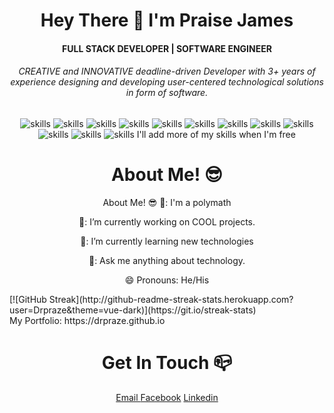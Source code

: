 <h1 align="center">Hey There 👋 I'm Praise James</h1>
<h4 align="center">FULL STACK DEVELOPER | SOFTWARE ENGINEER</h4>
<h6 align="center">CREATIVE and INNOVATIVE deadline-driven Developer with 3+ years of experience designing and developing user-centered technological solutions in form of software.</h6>

<div align="center">
  
  ![skills](https://img.shields.io/badge/-PYTHON-FF0000?style=for-the-badge&logo=python&logoColor=white&color=yellow)
  ![skills](https://img.shields.io/badge/-JAVASCRIPT-FF0000?style=for-the-badge&logo=javascript&logoColor=white&color=red)
  ![skills](https://img.shields.io/badge/-HTML-FF0000?style=for-the-badge&logo=html5&logoColor=white&color=green)
  ![skills](https://img.shields.io/badge/-CSS-FF0000?style=for-the-badge&logo=css3&logoColor=white&color=blue)
  ![skills](https://img.shields.io/badge/-NODE_JS-FF0000?style=for-the-badge&logo=node.js&logoColor=white&color=purple)
  ![skills](https://img.shields.io/badge/-MYSQL-FF0000?style=for-the-badge&logo=mysql&logoColor=white&color=blue)
  ![skills](https://img.shields.io/badge/-MONGODB-FF0000?style=for-the-badge&logo=mongodb&logoColor=white&color=darkgreen)
  ![skills](https://img.shields.io/badge/-EXPRESS_JS-FF0000?style=for-the-badge&logo=express&logoColor=white&color=grey)
  ![skills](https://img.shields.io/badge/-FLASK-FF0000?style=for-the-badge&logo=flask&logoColor=white&color=darkgreen)
  ![skills](https://img.shields.io/badge/PYQT5-000000?style=for-the-badge&logo=qt&logoColor=white&color=green)
  ![skills](https://img.shields.io/badge/-FIGMA-000000?style=for-the-badge&logo=figma&logoColor=white&color=blue)
  ![skills](https://img.shields.io/badge/-ANGULAR-000000?style=for-the-badge&logo=angular&logoColor=white&color=red)
  I'll add more of my skills when I'm free
  
</div>

<h1 align="center">About Me! 😎</h1>
<div align="center"> 
  
About Me! 😎
🏫: I'm a polymath

🔭: I’m currently working on COOL projects.

🌱: I’m currently learning new technologies

💬: Ask me anything about technology.

😄 Pronouns: He/His
  
  
</div>
[![GitHub Streak](http://github-readme-streak-stats.herokuapp.com?user=Drpraze&theme=vue-dark)](https://git.io/streak-stats)

<br/>
My Portfolio: https://drpraze.github.io
<br/>
<h1 align="center">Get In Touch 📪</h1>
<div align="center">
  
  <a href="mailto:praisejames011@gmail.com">Email
  </a>
  <a href="https://facebook.com/Praze.James">Facebook</a>
  <a href="https://www.linkedin.com/in/praise-james">Linkedin
  </a>
  
 </div>
